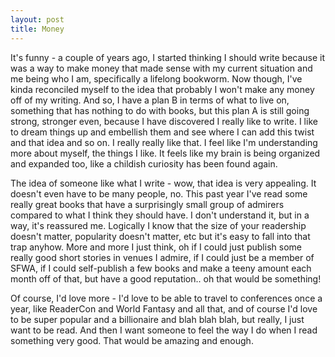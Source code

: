 ```yaml
---
layout: post
title: Money
---
```


It's funny - a couple of years ago, I started thinking I should write because it was a way to make money that made sense with my current situation and me being who I am, specifically a lifelong bookworm. Now though, I've kinda reconciled myself to the idea that probably I won't make any money off of my writing. And so, I have a plan B in terms of what to live on, something that has nothing to do with books, but this plan A is still going strong, stronger even, because I have discovered I really like to write. I like to dream things up and embellish them and see where I can add this twist and that idea and so on. I really really like that. I feel like I'm understanding more about myself, the things I like. It feels like my brain is being organized and expanded too, like a childish curiosity has been found again. 

The idea of someone like what I write - wow, that idea is very appealing. It doesn't even have to be many people, no. This past year I've read some really great books that have a surprisingly small group of admirers compared to what I think they should have. I don't understand it, but in a way, it's reassured me. Logically I know that the size of your readership doesn't matter, popularity doesn't matter, etc but it's easy to fall into that trap anyhow. More and more I just think, oh if I could just publish some really good short stories in venues I admire, if I could just be a member of SFWA, if I could self-publish a few books and make a teeny amount each month off of that, but have a good reputation.. oh that would be something! 

Of course, I'd love more - I'd love to be able to travel to conferences once a year, like ReaderCon and World Fantasy and all that, and of course I'd love to be super popular and a billionaire and blah blah blah, but really, I just want to be read. And then I want someone to feel the way I do when I read something very good. That would be amazing and enough.

